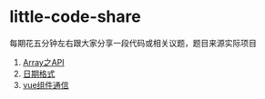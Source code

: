# little-code-share
每期花五分钟左右跟大家分享一段代码或相关议题，题目来源实际项目

1. [Array之API](01.html)
2. [日期格式](02.html)
3. [vue组件通信](03.html)